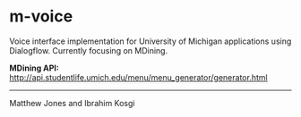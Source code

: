 # m-voice
Voice interface implementation for University of Michigan applications using Dialogflow. Currently focusing on MDining.

**MDining API:** http://api.studentlife.umich.edu/menu/menu_generator/generator.html

---
Matthew Jones and Ibrahim Kosgi
